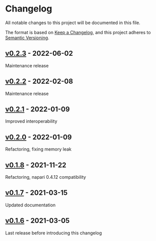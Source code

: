 # Changelog

All notable changes to this project will be documented in this file.

The format is based on [Keep a Changelog](https://keepachangelog.com/en/1.0.0/),
and this project adheres to [Semantic Versioning](https://semver.org/spec/v2.0.0.html).

## [v0.2.3] - 2022-06-02

Maintenance release

## [v0.2.2] - 2022-02-08

Maintenance release

## [v0.2.1] - 2022-01-09

Improved interoperability

## [v0.2.0] - 2022-01-09

Refactoring, fixing memory leak

## [v0.1.8] - 2021-11-22

Refactoring, napari 0.4.12 compatibility

## [v0.1.7] - 2021-03-15

Updated documentation

## [v0.1.6] - 2021-03-05

Last release before introducing this changelog


[v0.2.3]: https://github.com/BodenmillerGroup/napping/compare/v0.2.2...v0.2.3
[v0.2.2]: https://github.com/BodenmillerGroup/napping/compare/v0.2.1...v0.2.2
[v0.2.1]: https://github.com/BodenmillerGroup/napping/compare/v0.2.0...v0.2.1
[v0.2.0]: https://github.com/BodenmillerGroup/napping/compare/v0.1.8...v0.2.0
[v0.1.8]: https://github.com/BodenmillerGroup/napping/compare/v0.1.7...v0.1.8
[v0.1.7]: https://github.com/BodenmillerGroup/napping/compare/v0.1.6...v0.1.7
[v0.1.6]: https://github.com/BodenmillerGroup/napping/releases/tag/v0.1.6

